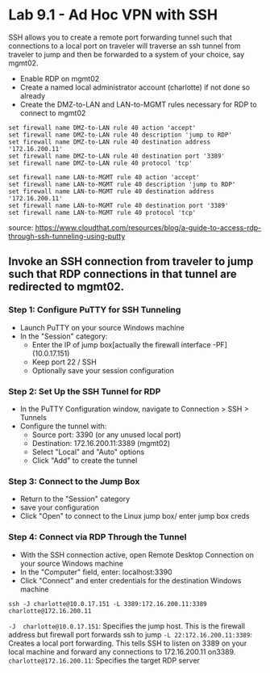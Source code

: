 # Lab 9.1 - Ad Hoc VPN with SSH
SSH allows you to create a remote port forwarding tunnel such that connections to a local port on traveler will traverse an ssh tunnel from traveler to jump and then be forwarded to a system of your choice, say mgmt02.

- Enable RDP on mgmt02
- Create a named local administrator account (charlotte) if not done so already
- Create the DMZ-to-LAN and LAN-to-MGMT rules necessary for RDP to connect to mgmt02
```
set firewall name DMZ-to-LAN rule 40 action 'accept'
set firewall name DMZ-to-LAN rule 40 description 'jump to RDP'
set firewall name DMZ-to-LAN rule 40 destination address '172.16.200.11'
set firewall name DMZ-to-LAN rule 40 destination port '3389'
set firewall name DMZ-to-LAN rule 40 protocol 'tcp'

set firewall name LAN-to-MGMT rule 40 action 'accept'
set firewall name LAN-to-MGMT rule 40 description 'jump to RDP'
set firewall name LAN-to-MGMT rule 40 destination address '172.16.200.11'
set firewall name LAN-to-MGMT rule 40 destination port '3389'
set firewall name LAN-to-MGMT rule 40 protocol 'tcp'
```

source: https://www.cloudthat.com/resources/blog/a-guide-to-access-rdp-through-ssh-tunneling-using-putty
## Invoke an SSH connection from traveler to jump such that RDP connections in that tunnel are redirected to mgmt02.
### Step 1: Configure PuTTY for SSH Tunneling
- Launch PuTTY on your source Windows machine
- In the "Session" category:
  - Enter the IP of jump box[actually the firewall interface -PF] (10.0.17.151)
  - Keep port 22 / SSH
  - Optionally save your session configuration

### Step 2: Set Up the SSH Tunnel for RDP
- In the PuTTY Configuration window, navigate to Connection > SSH > Tunnels
- Configure the tunnel with:
  - Source port: 3390 (or any unused local port)
  - Destination: 172.16.200.11:3389 (mgmt02)
  - Select "Local" and "Auto" options
  - Click "Add" to create the tunnel

### Step 3: Connect to the Jump Box
- Return to the "Session" category
- save your configuration
- Click "Open" to connect to the Linux jump box/ enter jump box creds

### Step 4: Connect via RDP Through the Tunnel
- With the SSH connection active, open Remote Desktop Connection on your source Windows machine
- In the "Computer" field, enter: localhost:3390
- Click "Connect" and enter credentials for the destination Windows machine




```
ssh -J charlotte@10.0.17.151 -L 3389:172.16.200.11:3389 charlotte@172.16.200.11
```

`-J  charlotte@10.0.17.151`: Specifies the jump host. This is the firewall address but firewall port forwards ssh to jump
`-L 22:172.16.200.11:3389`: Creates a local port forwarding. This tells SSH to listen on 3389 on your local machine and forward any connections to 172.16.200.11 on3389.
`charlotte@172.16.200.11`: Specifies the target RDP server

